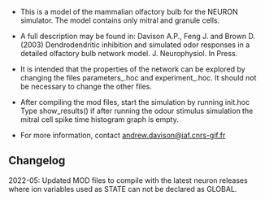 - This is a model of the mammalian olfactory bulb for the
NEURON simulator. The model contains only mitral and
granule cells.

- A full description may be found in: 
Davison A.P., Feng J. and Brown D. (2003) Dendrodendritic
inhibition and simulated odor responses in a detailed
olfactory bulb network model. J. Neurophysiol. In Press.

- It is intended that the properties of the network can be
explored by changing the files parameters_<xxx>.hoc and
experiment_<xxx>.hoc. It should not be necessary to change
the other files.

- After compiling the mod files, start the simulation by 
running init.hoc  Type show_results() if after running the 
odour stimulus simulation the mitral cell spike time 
histogram graph is empty.

- For more information, contact andrew.davison@iaf.cnrs-gif.fr

Changelog
 ---------
 2022-05: Updated MOD files to compile with the latest neuron releases where
          ion variables used as STATE can not be declared as GLOBAL.
